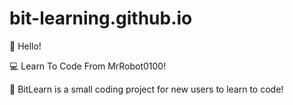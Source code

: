 # bit-learning.github.io

👋 Hello!

💻 Learn To Code From MrRobot0100!

🌱 BitLearn is a small coding project for new users to learn to code!
